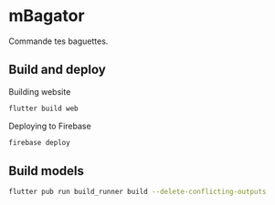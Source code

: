 # mBagator

Commande tes baguettes.

## Build and deploy

Building website

```sh
flutter build web
```

Deploying to Firebase

```sh
firebase deploy
```

## Build models

```sh
flutter pub run build_runner build --delete-conflicting-outputs
```
